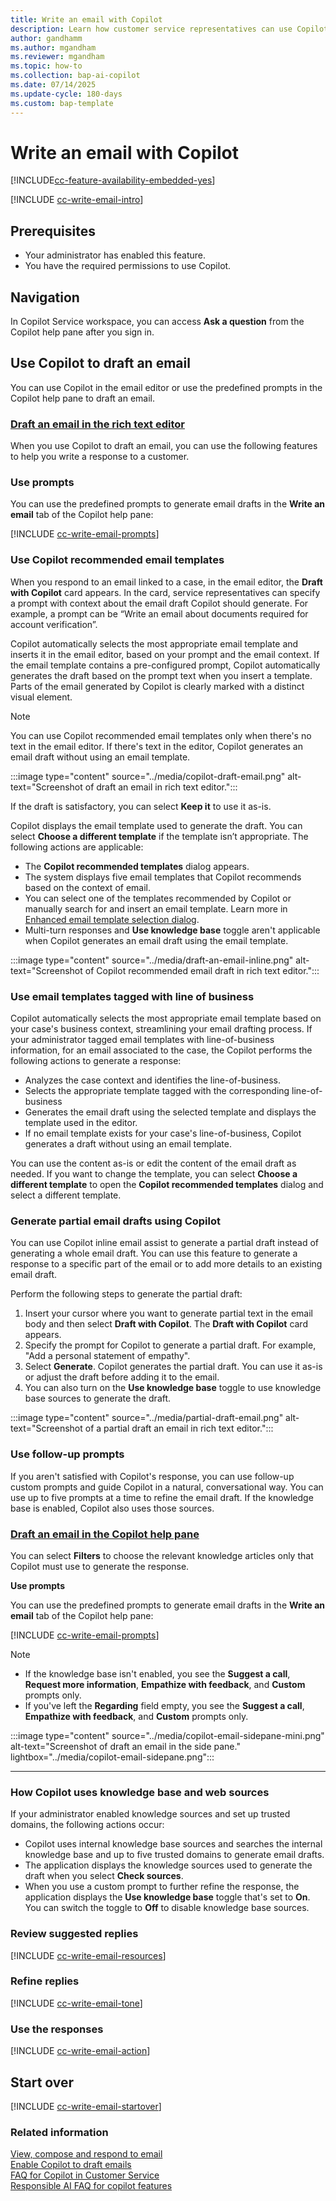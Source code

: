 ```yaml
---
title: Write an email with Copilot
description: Learn how customer service representatives can use Copilot to draft emails to increase productivity.
author: gandhamm
ms.author: mgandham
ms.reviewer: mgandham
ms.topic: how-to
ms.collection: bap-ai-copilot
ms.date: 07/14/2025
ms.update-cycle: 180-days
ms.custom: bap-template 
---
```


# Write an email with Copilot

[!INCLUDE[cc-feature-availability-embedded-yes](../includes/cc-feature-availability-embed.md)]

[!INCLUDE [cc-write-email-intro](../../shared/cc-write-email-intro.md)]

## Prerequisites

- Your administrator has enabled this feature.
- You have the required permissions to use Copilot.

## Navigation

 In Copilot Service workspace, you can access **Ask a question** from the Copilot help pane after you sign in.

## Use Copilot to draft an email

You can use Copilot in the email editor or use the predefined prompts in the Copilot help pane to draft an email. 

  ### [Draft an email in the rich text editor](#tab/richtexteditor)

  When you use Copilot to draft an email, you can use the following features to help you write a response to a customer.

  ### Use prompts

 You can use the predefined prompts to generate email drafts in the **Write an email** tab of the Copilot help pane:

[!INCLUDE [cc-write-email-prompts](../../shared/cc-write-email-prompts.md)]

  ### Use Copilot recommended email templates

  When you respond to an email linked to a case, in the email editor, the **Draft with Copilot** card appears. In the card, service representatives can specify a prompt with context about the email draft Copilot should generate. For example, a prompt can be “Write an email about documents required for account verification”.

  Copilot automatically selects the most appropriate email template and inserts it in the email editor, based on your prompt and the email context. If the email template contains a pre-configured prompt, Copilot automatically generates the draft based on the prompt text when you insert a template. Parts of the email generated by Copilot is clearly marked with a distinct visual element.

  > [!NOTE]
  > You can use Copilot recommended email templates only when there's no text in the email editor. If there's text in the editor, Copilot generates an email draft without using an email template.

   :::image type="content" source="../media/copilot-draft-email.png" alt-text="Screenshot of draft an email in rich text editor."::: 
 
  If the draft is satisfactory, you can select **Keep it** to use it as-is.

  Copilot displays the email template used to generate the draft. You can select **Choose a different template** if the template isn’t appropriate. The following actions are applicable:
   - The **Copilot recommended templates** dialog appears.
   - The system displays five email templates that Copilot recommends based on the context of email. 
   - You can select one of the templates recommended by Copilot or manually search for and insert an email template. Learn more in [Enhanced email template selection dialog](/power-apps/user/insert-email-template#enhanced-email-template-selection-dialog).
   - Multi-turn responses and **Use knowledge base** toggle aren't applicable when Copilot generates an email draft using the email template.
 
   :::image type="content" source="../media/draft-an-email-inline.png" alt-text="Screenshot of Copilot recommended email draft in rich text editor."::: 

   ### Use email templates tagged with line of business
   
   Copilot automatically selects the most appropriate email template based on your case's business context, streamlining your email drafting process. If your administrator tagged email templates with line-of-business information, for an email associated to the case, the Copilot performs the following actions to generate a response:

   - Analyzes the case context and identifies the line-of-business.
   - Selects the appropriate template tagged with the corresponding line-of-business
   - Generates the email draft using the selected template and displays the template used in the editor.
   - If no email template exists for your case's line-of-business, Copilot generates a draft without using an email template.
   
   You can use the content as-is or edit the content of the email draft as needed. If you want to change the template, you can select **Choose a different template** to open the **Copilot recommended templates** dialog and select a different template.

  ### Generate partial email drafts using Copilot

  You can use Copilot inline email assist to generate a partial draft instead of generating a whole email draft. You can use this feature to generate a response to a specific part of the email or to add more details to an existing email draft.

  Perform the following steps to generate the partial draft:

  1. Insert your cursor where you want to generate partial text in the email body and then select **Draft with Copilot**. The **Draft with Copilot** card appears. 
  1. Specify the prompt for Copilot to generate a partial draft. For example, "Add a personal statement of empathy".
  1. Select **Generate**. Copilot generates the partial draft. You can use it as-is or adjust the draft before adding it to the email.
  1. You can also turn on the **Use knowledge base** toggle to use knowledge base sources to generate the draft. 

   :::image type="content" source="../media/partial-draft-email.png" alt-text="Screenshot of a partial draft an email in rich text editor."::: 

 ### Use follow-up prompts

 If you aren't satisfied with Copilot's response, you can use follow-up custom prompts and guide Copilot in a natural, conversational way. You can use up to five prompts at a time to refine the email draft. If the knowledge base is enabled, Copilot also uses those sources.

  
### [Draft an email in the Copilot help pane](#tab/copilothelppane)

  You can select **Filters** to choose the relevant knowledge articles only that Copilot must use to generate the response.

 **Use prompts**

 You can use the predefined prompts to generate email drafts in the **Write an email** tab of the Copilot help pane:

[!INCLUDE [cc-write-email-prompts](../../shared/cc-write-email-prompts.md)]

 > [!NOTE]
 > - If the knowledge base isn't enabled, you see the **Suggest a call**, **Request more information**, **Empathize with feedback**, and **Custom** prompts only.
 > - If you've left the **Regarding** field empty, you see the **Suggest a call**, **Empathize with feedback**, and **Custom** prompts only.

  :::image type="content" source="../media/copilot-email-sidepane-mini.png" alt-text="Screenshot of draft an email in the side pane." lightbox="../media/copilot-email-sidepane.png":::

---

### How Copilot uses knowledge base and web sources

If your administrator enabled knowledge sources and set up trusted domains, the following actions occur:
-  Copilot uses internal knowledge base sources and searches the internal knowledge base and up to five trusted domains to generate email drafts. 
- The application displays the knowledge sources used to generate the draft when you select **Check sources**.
- When you use a custom prompt to further refine the response, the application displays the **Use knowledge base** toggle that's set to **On**. You can switch the toggle to **Off** to disable knowledge base sources.

### Review suggested replies

[!INCLUDE [cc-write-email-resources](../../shared/cc-write-email-resources.md)]

### Refine replies

[!INCLUDE [cc-write-email-tone](../../shared/cc-write-email-tone.md)]

### Use the responses

[!INCLUDE [cc-write-email-action](../../shared/cc-write-email-action.md)]

## Start over

[!INCLUDE [cc-write-email-startover](../../shared/cc-write-email-startover.md)]

### Related information

[View, compose and respond to email](/power-apps/user/view-compose-email)  
[Enable Copilot to draft emails](/dynamics365/customer-service/administer/copilot-email-enable)  
[FAQ for Copilot in Customer Service](/dynamics365/customer-service/administer/faq-copilot-features)   
[Responsible AI FAQ for copilot features](/dynamics365/customer-service/implement/faq-responsible-ai-copilot)    
